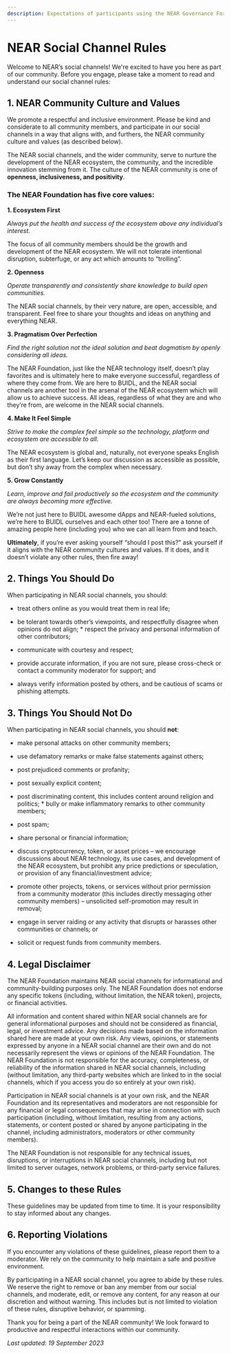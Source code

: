 ```yaml
---
description: Expectations of participants using the NEAR Governance Forum
---
```


# NEAR Social Channel Rules 


Welcome to NEAR’s social channels! We're excited to have you here as part of our community. Before you engage, please take a moment to read and understand our social channel rules: 

## 1. NEAR Community Culture and Values


We promote a respectful and inclusive environment. Please be kind and considerate to all community members, and participate in our social channels in a way that aligns with, and furthers, the NEAR community culture and values (as described below). 


The NEAR social channels, and the wider community, serve to nurture the development of the NEAR ecosystem, the community, and the incredible innovation stemming from it. The culture of the NEAR community is one of **openness, inclusiveness, and positivity**. 


### The NEAR Foundation has five core values: 


**1. Ecosystem First**


_Always put the health and success of the ecosystem above any individual’s interest._


The focus of all community members should be the growth and development of the NEAR ecosystem. We will not tolerate intentional disruption, subterfuge, or any act which amounts to “trolling”. 


**2. Openness**


_Operate transparently and consistently share knowledge to build open communities._


The NEAR social channels, by their very nature, are open, accessible, and transparent. Feel free to share your thoughts and ideas on anything and everything NEAR. 


**3. Pragmatism Over Perfection**


_Find the right solution not the ideal solution and beat dogmatism by openly considering all ideas._



The NEAR Foundation, just like the NEAR technology itself, doesn’t play favorites and is ultimately here to make everyone successful, regardless of where they come from. We are here to BUIDL, and the NEAR social channels are another tool in the arsenal of the NEAR ecosystem which will allow us to achieve success. All ideas, regardless of what they are and who they’re from, are welcome in the NEAR social channels. 


**4. Make It Feel Simple**


_Strive to make the complex feel simple so the technology, platform and ecosystem are accessible to all._


The NEAR ecosystem is global and, naturally, not everyone speaks English as their first language. Let’s keep our discussion as accessible as possible, but don’t shy away from the complex when necessary. 


**5. Grow Constantly**


_Learn, improve and fail productively so the ecosystem and the community are always becoming more effective._


We’re not just here to BUIDL awesome dApps and NEAR-fueled solutions, we’re here to BUIDL ourselves and each other too! There are a tonne of amazing people here (including you) who we can all learn from and teach. 


**Ultimately**, if you’re ever asking yourself “should I post this?” ask yourself if it aligns with the NEAR community cultures and values. If it does, and it doesn’t violate any other rules, then fire away!


## 2. Things You Should Do


When participating in NEAR social channels, you should: 


* treat others online as you would treat them in real life; 


* be tolerant towards other’s viewpoints, and respectfully disagree when opinions do not align; * respect the privacy and personal information of other contributors; 


* communicate with courtesy and respect; 


* provide accurate information, if you are not sure, please cross-check or contact a community moderator for support; and 

* always verify information posted by others, and be cautious of scams or phishing attempts. 


## 3. Things You Should Not Do


When participating in NEAR social channels, you should **not**: 


* make personal attacks on other community members; 


* use defamatory remarks or make false statements against others; 


* post prejudiced comments or profanity; 


* post sexually explicit content; 


* post discriminating content, this includes content around religion and politics; * bully or make inflammatory remarks to other community members; 


* post spam; 


* share personal or financial information; 


* discuss cryptocurrency, token, or asset prices – we encourage discussions about NEAR technology, its use cases, and development of the NEAR ecosystem, but prohibit any price predictions or speculation, or provision of any financial/investment advice; 


* promote other projects, tokens, or services without prior permission from a community moderator (this includes directly messaging other community members) – unsolicited self-promotion may result in removal; 


* engage in server raiding or any activity that disrupts or harasses other communities or channels; or 


* solicit or request funds from community members. 


## 4. Legal Disclaimer


The NEAR Foundation maintains NEAR social channels for informational and community-building purposes only. The NEAR Foundation does not endorse any specific tokens (including, without limitation, the NEAR token), projects, or financial activities. 

All information and content shared within NEAR social channels are for general informational purposes and should not be considered as financial, legal, or investment advice. Any decisions made based on the information shared here are made at your own risk. Any views, opinions, or statements expressed by anyone in a NEAR social channel are their own and do not necessarily represent the views or opinions of the NEAR Foundation. The NEAR Foundation is not responsible for the accuracy, completeness, or reliability of the information shared in NEAR social channels, including (without limitation, any third-party websites which are linked to in the social channels, which if you access you do so entirely at your own risk). 


Participation in NEAR social channels is at your own risk, and the NEAR Foundation and its representatives and moderators are not responsible for any financial or legal consequences that may arise in connection with such participation (including, without limitation, resulting from any actions, statements, or content posted or shared by anyone participating in the channel, including administrators, moderators or other community members). 


The NEAR Foundation is not responsible for any technical issues, disruptions, or interruptions in NEAR social channels, including but not limited to server outages, network problems, or third-party service failures. 


## 5. Changes to these Rules


These guidelines may be updated from time to time. It is your responsibility to stay informed about any changes. 

## 6. Reporting Violations


If you encounter any violations of these guidelines, please report them to a moderator. We rely on the community to help maintain a safe and positive environment. 


By participating in a NEAR social channel, you agree to abide by these rules. We reserve the right to remove or ban any member from our social channels, and moderate, edit, or remove any content, for any reason at our discretion and without warning. This includes but is not limited to violation of these rules, disruptive behavior, or spamming. 


Thank you for being a part of the NEAR community! We look forward to productive and respectful interactions within our community. 


_Last updated: 19 September 2023_

